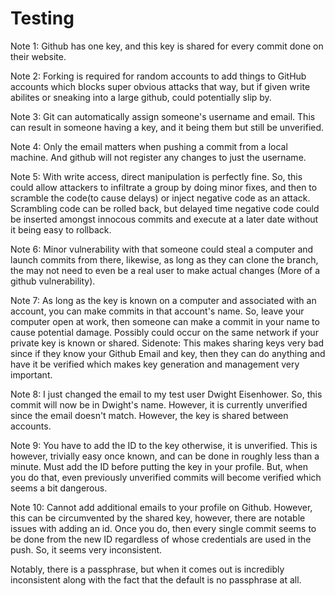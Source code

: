 # Testing

Note 1: Github has one key, and this key is shared for every commit done on their website.

Note 2: Forking is required for random accounts to add things to GitHub accounts which blocks super obvious attacks that way, but if given write abilites or sneaking into a large github, could potentially slip by.

Note 3: Git can automatically assign someone's username and email. This can result in someone having a key, and it being them but still be unverified.

Note 4: Only the email matters when pushing a commit from a local machine. And github will not register any changes to just the username.

Note 5: With write access, direct manipulation is perfectly fine. So, this could allow attackers to infiltrate a group by doing minor fixes, and then to scramble the code(to cause delays) or inject negative code as an attack. Scrambling code can be rolled back, but delayed time negative code could be inserted amongst innocous commits and execute at a later date without it being easy to rollback.

Note 6: Minor vulnerability with that someone could steal a computer and launch commits from there, likewise, as long as they can clone the branch, the may not need to even be a real user to make actual changes (More of a github vulnerability).

Note 7: As long as the key is known on a computer and associated with an account, you can make commits in that account's name. So, leave your computer open at work, then someone can make a commit in your name to cause potential damage. Possibly could occur on the same network if your private key is known or shared.
Sidenote: This makes sharing keys very bad since if they know your Github Email and key, then they can do anything and have it be verified which makes key generation and management very important.

Note 8: I just changed the email to my test user Dwight Eisenhower. So, this commit will now be in Dwight's name. However, it is currently unverified since the email doesn't match. However, the key is shared between accounts.

Note 9: You have to add the ID to the key otherwise, it is unverified. This is however, trivially easy once known, and can be done in roughly less than a minute. Must add the ID before putting the key in your profile. But, when you do that, even previously unverified commits will become verified which seems a bit dangerous.

Note 10: Cannot add additional emails to your profile on Github. However, this can be circumvented by the shared key, however, there are notable issues with adding an id. Once you do, then every single commit seems to be done from the new ID regardless of whose credentials are used in the push. So, it seems very inconsistent.

Notably, there is a passphrase, but when it comes out is incredibly inconsistent along with the fact that the default is no passphrase at all.
